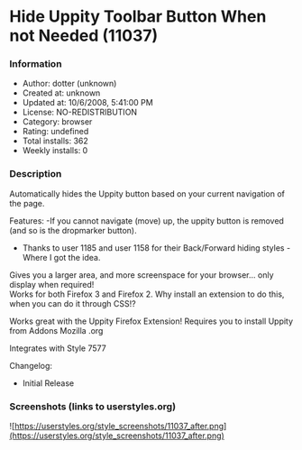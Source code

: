 # Hide Uppity Toolbar Button When not Needed (11037)

### Information
- Author: dotter (unknown)
- Created at: unknown
- Updated at: 10/6/2008, 5:41:00 PM
- License: NO-REDISTRIBUTION
- Category: browser
- Rating: undefined
- Total installs: 362
- Weekly installs: 0


### Description
Automatically hides the Uppity button based on your current navigation of the page.   

Features:
-If you cannot navigate (move) up, the uppity button is removed (and so is the dropmarker button).

* Thanks to user 1185 and user 1158 for their Back/Forward hiding styles - Where I got the idea.

Gives you a larger area, and more screenspace for your browser... only display when required!  
Works for both Firefox 3 and Firefox 2.
Why install an extension to do this, when you can do it through CSS!?

Works great with the Uppity Firefox Extension!
Requires you to install Uppity from Addons Mozilla .org

Integrates with Style 7577

Changelog:
- Initial Release


### Screenshots (links to userstyles.org)
![https://userstyles.org/style_screenshots/11037_after.png](https://userstyles.org/style_screenshots/11037_after.png)


